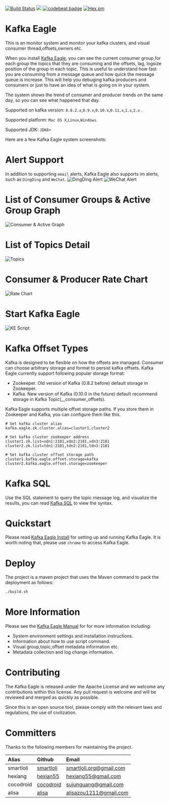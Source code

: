 [![Build Status](https://travis-ci.org/smartloli/kafka-eagle.svg?branch=master)](https://travis-ci.org/smartloli/kafka-eagle)
![](https://img.shields.io/badge/language-java-orange.svg)
[![codebeat badge](https://codebeat.co/badges/bf22a7b2-76ac-4aba-b840-00328841d9e3)](https://codebeat.co/projects/github-com-smartloli-kafka-eagle-master)
[![Hex.pm](https://img.shields.io/hexpm/l/plug.svg)](https://github.com/smartloli/kafka-eagle/blob/master/LICENSE)

# Kafka Eagle

This is an monitor system and monitor your kafka clusters, and visual consumer thread,offsets,owners etc.

When you install [Kafka Eagle](http://download.smartloli.org/), you can see the current consumer group,for each group the topics that they are consuming and the offsets, lag, logsize position of the group in each topic. This is useful to understand how fast you are consuming from a message queue and how quick the message queue is increase. This will help you debuging kafka producers and consumers or just to have an idea of what is going on in your system.

The system shows the trend of consumer and producer trends on the same day, so you can see what happened that day.

Supported on kafka version: ``` 0.8.2.x ```,``` 0.9.x ```,``` 0.10.x ```,``` 0.11.x ```,``` 1.x ```,``` 2.x ``` .

Supported platform: ```Mac OS X```,```Linux```,```Windows```.

Supported JDK: ```JDK8+```

Here are a few Kafka Eagle system screenshots:

# Alert Support
In addition to supporting ```email``` alerts, Kafka Eagle also supports im alerts, such as ```DingDing``` and ```WeChat```.
![DingDing Alert](https://ke.smartloli.org/res/dingding@2x.png)
![WeChat Alert](https://ke.smartloli.org/res/wechat@2x.png)

# List of Consumer Groups & Active Group Graph
![Consumer & Active Graph](https://ke.smartloli.org/res/consumer@2x.png)

# List of Topics Detail
![Topics](https://ke.smartloli.org/res/list@2x.png)

# Consumer & Producer Rate Chart
![Rate Chart](https://ke.smartloli.org/res/consumer_producer_rate@2x.png)

# Start Kafka Eagle
![KE Script](https://ke.smartloli.org/res/ke_script@2x.png)

# Kafka Offset Types

Kafka is designed to be flexible on how the offsets are managed. Consumer can choose arbitrary storage and format to persist kafka offsets. Kafka Eagle currently support following popular storage format:
  * Zookeeper. Old version of Kafka (0.8.2 before) default storage in Zookeeper.
  * Kafka. New version of Kafka (0.10.0 in the future) default recommend storage in Kafka Topic(__consumer_offsets).
  
Kafka Eagle supports multiple offset storage paths. If you store them in Zookeeper and Kafka, you can configure them like this.
```
# Set kafka cluster alias
kafka.eagle.zk.cluster.alias=cluster1,cluster2

# Set kafka cluster zookeeper address
cluster1.zk.list=xdn1:2181,xdn2:2181,xdn3:2181
cluster2.zk.list=tdn1:2181,tdn2:2181,tdn3:2181

# Set kafka cluster offset storage path
cluster1.kafka.eagle.offset.storage=kafka
cluster2.kafka.eagle.offset.storage=zookeeper
```

# Kafka SQL

Use the SQL statement to query the topic message log, and visualize the results, you can read [Kafka SQL](https://ke.smartloli.org/3.Manuals/9.KafkaSQL.html) to view the syntax.

# Quickstart

Please read [Kafka Eagle Install](https://ke.smartloli.org/2.Install/2.Installing.html) for setting up and running Kafka Eagle. It is worth noting that, please use ```chrome``` to access Kafka Eagle.

# Deploy

The project is a maven project that uses the Maven command to pack the deployment as follows:
```bash
./build.sh
```
# More Information

Please see the [Kafka Eagle Manual](https://ke.smartloli.org) for for more information including:
  * System environment settings and installation instructions.
  * Information about how to use script command.
  * Visual group,topic,offset metadata information etc.
  * Metadata collection and log change information.
 
# Contributing

The Kafka Eagle is released under the Apache License and we welcome any contributions within this license. Any pull request is welcome and will be reviewed and merged as quickly as possible.

Since this is an open source tool, please comply with the relevant laws and regulations, the use of civilization.

# Committers

Thanks to the following members for maintaining the project.

|Alias |Github |Email |
|:-- |:-- |:-- |
|smartloli|[smartloli](https://github.com/smartloli)|smartloli.org@gmail.com|
|hexiang|[hexian55](https://github.com/hexian55)|hexiang55@gmail.com|
|cocodroid|[cocodroid](https://github.com/cocodroid)|sujunguang@gmail.com|
|alisa|[alisa](https://github.com/zoumm)|alisazou1211@gmail.com|
